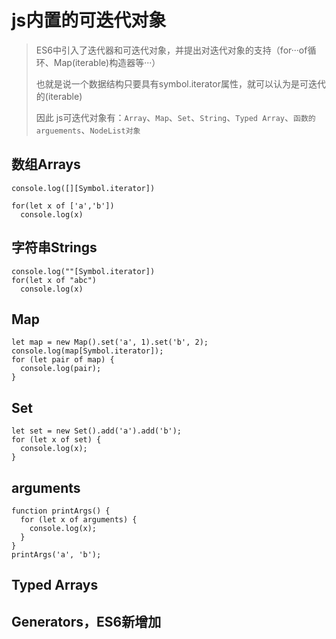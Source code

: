 # js内置的可迭代对象

> ES6中引入了迭代器和可迭代对象，并提出对迭代对象的支持（for···of循环、Map(iterable)构造器等···）
>
> 也就是说一个数据结构只要具有symbol.iterator属性，就可以认为是可迭代的(iterable)
>
> 因此 js可迭代对象有：`Array`、`Map`、`Set`、`String`、`Typed Array`、`函数的arguements`、`NodeList对象`

## 数组Arrays

```
console.log([][Symbol.iterator])
 
for(let x of ['a','b'])
  console.log(x)
```

## 字符串Strings 

```
console.log(""[Symbol.iterator])
for(let x of "abc")
  console.log(x)
```

##  Map

```
let map = new Map().set('a', 1).set('b', 2);
console.log(map[Symbol.iterator]);
for (let pair of map) {
  console.log(pair);
}
```

##  Set

```
let set = new Set().add('a').add('b');
for (let x of set) {
  console.log(x);
}
```

##   arguments

```
function printArgs() {
  for (let x of arguments) {
    console.log(x);
  }
}
printArgs('a', 'b');
```

##  Typed Arrays

##  Generators，ES6新增加